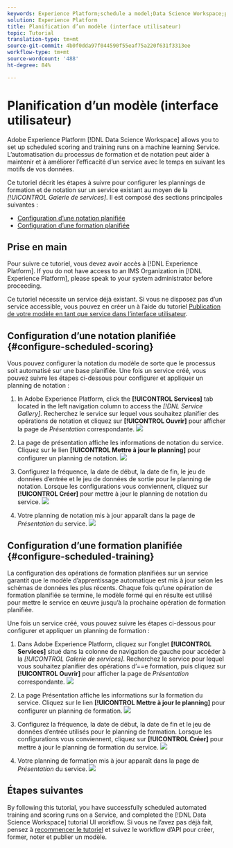 ```yaml
---
keywords: Experience Platform;schedule a model;Data Science Workspace;popular topics
solution: Experience Platform
title: Planification d’un modèle (interface utilisateur)
topic: Tutorial
translation-type: tm+mt
source-git-commit: 4b0f0dda97f044590f55eaf75a220f631f3313ee
workflow-type: tm+mt
source-wordcount: '488'
ht-degree: 84%

---
```



# Planification d’un modèle (interface utilisateur)

Adobe Experience Platform [!DNL Data Science Workspace] allows you to set up scheduled scoring and training runs on a machine learning Service. L’automatisation du processus de formation et de notation peut aider à maintenir et à améliorer l’efficacité d’un service avec le temps en suivant les motifs de vos données.

Ce tutoriel décrit les étapes à suivre pour configurer les plannings de formation et de notation sur un service existant au moyen de la *[!UICONTROL Galerie de services]*. Il est composé des sections principales suivantes :

- [Configuration d’une notation planifiée](#configure-scheduled-scoring)
- [Configuration d’une formation planifiée](#configure-scheduled-training)

## Prise en main

Pour suivre ce tutoriel, vous devez avoir accès à [!DNL Experience Platform]. If you do not have access to an IMS Organization in [!DNL Experience Platform], please speak to your system administrator before proceeding.

Ce tutoriel nécessite un service déjà existant. Si vous ne disposez pas d’un service accessible, vous pouvez en créer un à l’aide du tutoriel [Publication de votre modèle en tant que service dans l’interface utilisateur](./publish-model-service-ui.md).

## Configuration d’une notation planifiée {#configure-scheduled-scoring}

Vous pouvez configurer la notation du modèle de sorte que le processus soit automatisé sur une base planifiée. Une fois un service créé, vous pouvez suivre les étapes ci-dessous pour configurer et appliquer un planning de notation :

1. In Adobe Experience Platform, click the **[!UICONTROL Services]** tab located in the left navigation column to access the *[!DNL Service Gallery]*. Recherchez le service sur lequel vous souhaitez planifier des opérations de notation et cliquez sur **[!UICONTROL Ouvrir]** pour afficher la page de *Présentation* correspondante.
   ![](../images/models-recipes/schedule/click_to_open.png)

2. La page de présentation affiche les informations de notation du service. Cliquez sur le lien **[!UICONTROL Mettre à jour le planning]** pour configurer un planning de notation.
   ![](../images/models-recipes/schedule/service_overview_score.png)

3. Configurez la fréquence, la date de début, la date de fin, le jeu de données d’entrée et le jeu de données de sortie pour le planning de notation. Lorsque les configurations vous conviennent, cliquez sur **[!UICONTROL Créer]** pour mettre à jour le planning de notation du service.
   ![](../images/models-recipes/schedule/14_configure_scoring_schedule.png)

4. Votre planning de notation mis à jour apparaît dans la page de *Présentation* du service.
   ![](../images/models-recipes/schedule/service_with_scoring_schedule.png)


## Configuration d’une formation planifiée {#configure-scheduled-training}

La configuration des opérations de formation planifiées sur un service garantit que le modèle d’apprentissage automatique est mis à jour selon les schémas de données les plus récents. Chaque fois qu’une opération de formation planifiée se termine, le modèle formé qui en résulte est utilisé pour mettre le service en œuvre jusqu’à la prochaine opération de formation planifiée.

Une fois un service créé, vous pouvez suivre les étapes ci-dessous pour configurer et appliquer un planning de formation :

1. Dans Adobe Experience Platform, cliquez sur l’onglet **[!UICONTROL Services]** situé dans la colonne de navigation de gauche pour accéder à la *[!UICONTROL Galerie de services]*. Recherchez le service pour lequel vous souhaitez planifier des opérations d’==e formation, puis cliquez sur **[!UICONTROL Ouvrir]** pour afficher la page de *Présentation* correspondante.
   ![](../images/models-recipes/schedule/click_to_open.png)

2. La page Présentation affiche les informations sur la formation du service. Cliquez sur le lien **[!UICONTROL Mettre à jour le planning]** pour configurer un planning de formation.
   ![](../images/models-recipes/schedule/service_overview_train.png)

3. Configurez la fréquence, la date de début, la date de fin et le jeu de données d’entrée utilisés pour le planning de formation. Lorsque les configurations vous conviennent, cliquez sur **[!UICONTROL Créer]** pour mettre à jour le planning de formation du service.
   ![](../images/models-recipes/schedule/12_configure_training_schedule.png)

4. Votre planning de formation mis à jour apparaît dans la page de *Présentation* du service.
   ![](../images/models-recipes/schedule/service_with_training_schedule.png)

## Étapes suivantes

By following this tutorial, you have successfully scheduled automated training and scoring runs on a Service, and completed the [!DNL Data Science Workspace] tutorial UI workflow. Si vous ne l’avez pas déjà fait, pensez à [recommencer le tutoriel](./create-retails-sales-dataset.md) et suivez le workflow d’API pour créer, former, noter et publier un modèle.
